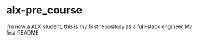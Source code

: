 # alx-pre_course
I'm now a ALX student, this is my first repository as a full-stack engineer
My first README 
